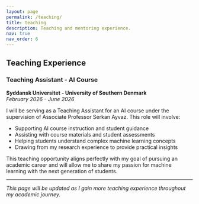 ```yaml
---
layout: page
permalink: /teaching/
title: teaching
description: Teaching and mentoring experience.
nav: true
nav_order: 6
---
```


## Teaching Experience

### Teaching Assistant - AI Course
**Syddansk Universitet - University of Southern Denmark**  
*February 2026 - June 2026*

I will be serving as a Teaching Assistant for an AI course under the supervision of Associate Professor Serkan Ayvaz. This role will involve:

- Supporting AI course instruction and student guidance
- Assisting with course materials and student assessments
- Helping students understand complex machine learning concepts
- Drawing from my research experience to provide practical insights

This teaching opportunity aligns perfectly with my goal of pursuing an academic career and will allow me to share my passion for machine learning with the next generation of students.

---

*This page will be updated as I gain more teaching experience throughout my academic journey.*
